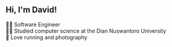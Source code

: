 ## Hi, I'm David!
👨‍💻 Software Engineer</br>
👨‍🎓 Studied computer science at the Dian Nuswantoro University</br>
🤘 Love running and photography

<!--
**banhdapid/banhdapid** is a ✨ _special_ ✨ repository because its `README.md` (this file) appears on your GitHub profile.

Here are some ideas to get you started:

- 🔭 I’m currently studying computer science at the Dian Nuswantoro University, Indonesia.
- 🌱 I’m currently learning about web app and mobile app.
- 👯 I’m looking to collaborate on ...
- 🤔 I’m looking for help with ...
- 💬 Ask me about ...
- 📫 How to reach me: ...
- 😄 Pronouns: ...
- ⚡ Fun fact: ...
-->
